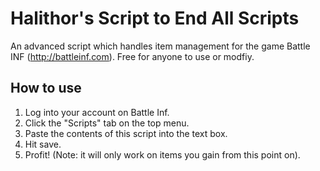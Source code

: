 # Halithor's Script to End All Scripts
An advanced script which handles item management for the game Battle INF (http://battleinf.com). Free for anyone to use or modfiy. 

## How to use
1. Log into your account on Battle Inf.
2. Click the "Scripts" tab on the top menu.
3. Paste the contents of this script into the text box.
4. Hit save.
5. Profit! (Note: it will only work on items you gain from this point on).
